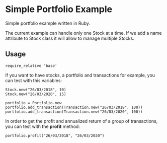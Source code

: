 # Simple Portfolio Example

Simple portfolio example written in Ruby.

The current example can handle only one Stock at a time. If we add a name attribute to Stock class it will allow to manage multiple Stocks.

## Usage

```
require_relative 'base'
```

If you want to have stocks, a portfolio and transactions for example, you can test with this variables:

```
Stock.new("26/03/2018", 10)
Stock.new("26/03/2020", 15)

portfolio = Portfolio.new
portfolio.add_transaction(Transaction.new("26/03/2018", 100))
portfolio.add_transaction(Transaction.new("26/03/2020", 100))
```

In order to get the profit and annualized return of a group of transactions, you can test with the **profit** method:

```
portfolio.profit("26/03/2018", "26/03/2020")
```
